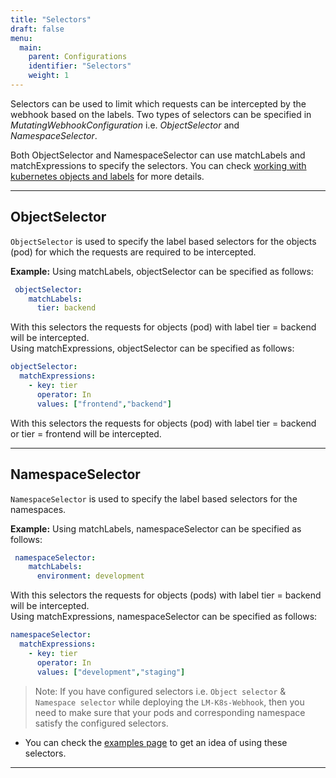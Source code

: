 ```yaml
---
title: "Selectors"
draft: false
menu:
  main:
    parent: Configurations
    identifier: "Selectors"
    weight: 1
---
```


Selectors can be used to limit which requests can be intercepted by the webhook based on the labels.
Two types of selectors can be specified in _MutatingWebhookConfiguration_  i.e. _ObjectSelector_ and _NamespaceSelector_.

Both ObjectSelector and NamespaceSelector can use matchLabels and matchExpressions to specify the selectors.
You can check [working with kubernetes objects and labels](https://kubernetes.io/docs/concepts/overview/working-with-objects/labels/) for more details.

---

## ObjectSelector

`ObjectSelector` is used to specify the label based selectors for the objects (pod) for which the requests are required to be intercepted.

**Example:** 
Using matchLabels, objectSelector can be specified as follows:

```yaml
 objectSelector:
    matchLabels:
      tier: backend
```

With this selectors the requests for objects (pod) with label tier = backend will be intercepted.      
Using matchExpressions, objectSelector can be specified as follows:

```yaml
objectSelector:
  matchExpressions:
    - key: tier
      operator: In
      values: ["frontend","backend"]
```

With this selectors the requests for objects (pod) with label tier = backend or tier = frontend will be intercepted.

---

## NamespaceSelector

`NamespaceSelector` is used to specify the label based selectors for the namespaces.

**Example:** 
Using matchLabels, namespaceSelector can be specified as follows:

```yaml
 namespaceSelector:
    matchLabels:
      environment: development
```
With this selectors the requests for objects (pods) with label tier = backend will be intercepted.      
Using matchExpressions, namespaceSelector can be specified as follows:

```yaml
namespaceSelector:
  matchExpressions:
    - key: tier
      operator: In
      values: ["development","staging"]
```

> Note: If you have configured selectors i.e. `Object selector` & `Namespace selector` while deploying the `LM-K8s-Webhook`, then you need to make sure that your pods and corresponding namespace satisfy the configured selectors.

* You can check the [examples page](https://logicmonitor.github.io/lm-k8s-webhook/examples/) to get an idea of using these selectors.
---